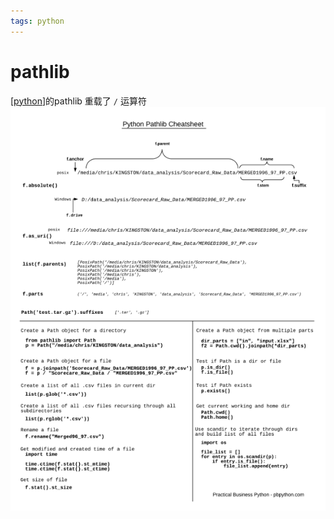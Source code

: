 ```yaml
---
tags: python
---
```

# pathlib

[[python]]的pathlib 重载了 `/` 运算符
![cheatsheet](../../../attachments/pathlib.png)

[//begin]: # "Autogenerated link references for markdown compatibility"
[python]: ../python.md "python"
[//end]: # "Autogenerated link references"
